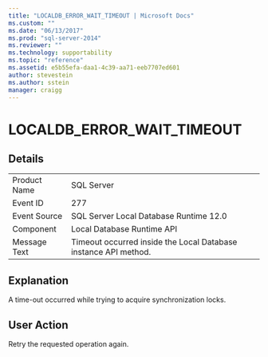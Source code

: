 ```yaml
---
title: "LOCALDB_ERROR_WAIT_TIMEOUT | Microsoft Docs"
ms.custom: ""
ms.date: "06/13/2017"
ms.prod: "sql-server-2014"
ms.reviewer: ""
ms.technology: supportability
ms.topic: "reference"
ms.assetid: e5b55efa-daa1-4c39-aa71-eeb7707ed601
author: stevestein
ms.author: sstein
manager: craigg
---
```

# LOCALDB_ERROR_WAIT_TIMEOUT
    
## Details  
  
|||  
|-|-|  
|Product Name|SQL Server|  
|Event ID|277|  
|Event Source|SQL Server Local Database Runtime 12.0|  
|Component|Local Database Runtime API|  
|Message Text|Timeout occurred inside the Local Database instance API method.|  
  
## Explanation  
 A time-out occurred while trying to acquire synchronization locks.  
  
## User Action  
 Retry the requested operation again.  
  
  
